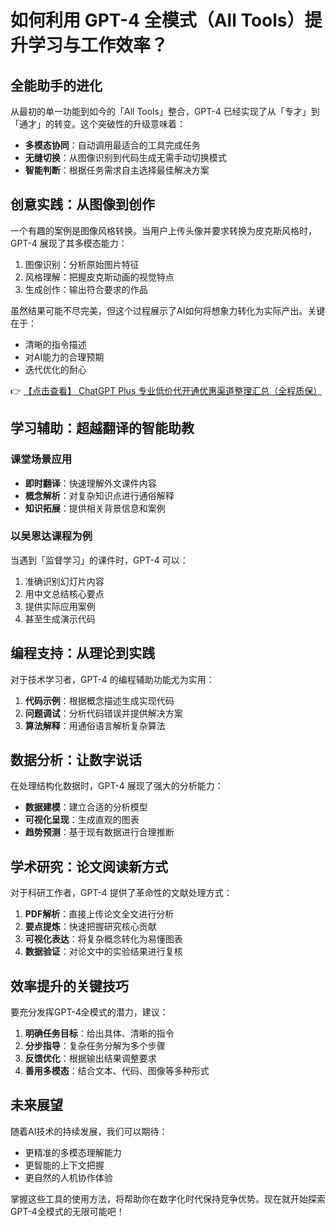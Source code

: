 # 如何利用 GPT-4 全模式（All Tools）提升学习与工作效率？

## 全能助手的进化

从最初的单一功能到如今的「All Tools」整合，GPT-4 已经实现了从「专才」到「通才」的转变。这个突破性的升级意味着：

- **多模态协同**：自动调用最适合的工具完成任务
- **无缝切换**：从图像识别到代码生成无需手动切换模式
- **智能判断**：根据任务需求自主选择最佳解决方案

## 创意实践：从图像到创作

一个有趣的案例是图像风格转换。当用户上传头像并要求转换为皮克斯风格时，GPT-4 展现了其多模态能力：

1. 图像识别：分析原始图片特征
2. 风格理解：把握皮克斯动画的视觉特点
3. 生成创作：输出符合要求的作品

虽然结果可能不尽完美，但这个过程展示了AI如何将想象力转化为实际产出。关键在于：

- 清晰的指令描述
- 对AI能力的合理预期
- 迭代优化的耐心

👉 [【点击查看】 ChatGPT Plus 专业低价代开通优惠渠道整理汇总（全程质保）](https://bit.ly/DaiKai)

## 学习辅助：超越翻译的智能助教

### 课堂场景应用
- **即时翻译**：快速理解外文课件内容
- **概念解析**：对复杂知识点进行通俗解释
- **知识拓展**：提供相关背景信息和案例

### 以吴恩达课程为例
当遇到「监督学习」的课件时，GPT-4 可以：
1. 准确识别幻灯片内容
2. 用中文总结核心要点
3. 提供实际应用案例
4. 甚至生成演示代码

## 编程支持：从理论到实践

对于技术学习者，GPT-4 的编程辅助功能尤为实用：

1. **代码示例**：根据概念描述生成实现代码
2. **问题调试**：分析代码错误并提供解决方案
3. **算法解释**：用通俗语言解析复杂算法

## 数据分析：让数字说话

在处理结构化数据时，GPT-4 展现了强大的分析能力：

- **数据建模**：建立合适的分析模型
- **可视化呈现**：生成直观的图表
- **趋势预测**：基于现有数据进行合理推断

## 学术研究：论文阅读新方式

对于科研工作者，GPT-4 提供了革命性的文献处理方式：

1. **PDF解析**：直接上传论文全文进行分析
2. **要点提炼**：快速把握研究核心贡献
3. **可视化表达**：将复杂概念转化为易懂图表
4. **数据验证**：对论文中的实验结果进行复核

## 效率提升的关键技巧

要充分发挥GPT-4全模式的潜力，建议：

1. **明确任务目标**：给出具体、清晰的指令
2. **分步指导**：复杂任务分解为多个步骤
3. **反馈优化**：根据输出结果调整要求
4. **善用多模态**：结合文本、代码、图像等多种形式

## 未来展望

随着AI技术的持续发展，我们可以期待：

- 更精准的多模态理解能力
- 更智能的上下文把握
- 更自然的人机协作体验

掌握这些工具的使用方法，将帮助你在数字化时代保持竞争优势。现在就开始探索GPT-4全模式的无限可能吧！